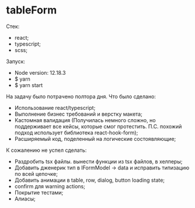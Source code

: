 # tableForm

Стек:
- react;
- typescript;
- scss;

Запуск:
- Node version: 12.18.3
- $ yarn
- $ yarn start

На задачу было потрачено полтора дня. 
Что было сделано:
- Использование react/typescript;
- Выполнение бизнес требований и верстку макета;
- Кастомная валидация (Получилась немного сложно, но поддерживает все кейсы, которые смог протестить. П.С. похожий подход использует библиотека react-hook-form);
- Расширяемый код, поделенный на логические состоявляющие;

К сожалению не успел сделать:
- Раздробить tsx файлы. вынести функции из tsx файлов, в хелперы;
- Добавить дженерик тип в IFormModel -> data и исправить типизацию по всей цепочке;
- Добавить анимации в table, row, dialog, button loading state;
- confirm для warning actions;
- Покрытие тестами;
- Алиасы;
